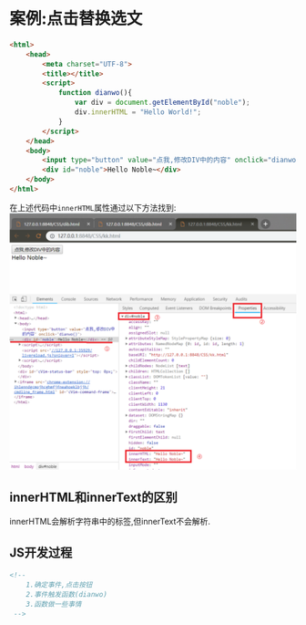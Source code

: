 # 案例:点击替换选文
```html
<html>
	<head>
		<meta charset="UTF-8">
		<title></title>
		<script>
			function dianwo(){
				var div = document.getElementById("noble");
				div.innerHTML = "Hello World!";
			}
		</script>
	</head>
	<body>
		<input type="button" value="点我,修改DIV中的内容" onclick="dianwo()" />
		<div id="noble">Hello Noble~</div>
	</body>
</html>
```
在上述代码中``innerHTML``属性通过以下方法找到:<br>
![fail](img/2.1.PNG)<br>

## innerHTML和innerText的区别
innerHTML会解析字符串中的标签,但innerText不会解析.<br>

## JS开发过程

```html
<!--
	1.确定事件,点击按钮
	2.事件触发函数(dianwo)
	3.函数做一些事情
 -->
```